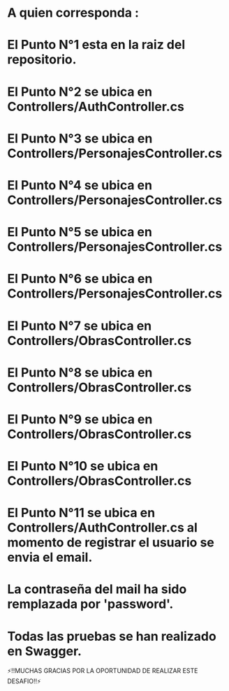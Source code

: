 ﻿# A quien corresponda :

# El Punto N°1 esta en la raiz del repositorio.

# El Punto N°2 se ubica en Controllers/AuthController.cs

# El Punto N°3 se ubica en Controllers/PersonajesController.cs

# El Punto N°4 se ubica en Controllers/PersonajesController.cs

# El Punto N°5 se ubica en Controllers/PersonajesController.cs

# El Punto N°6 se ubica en Controllers/PersonajesController.cs

# El Punto N°7 se ubica en Controllers/ObrasController.cs

# El Punto N°8 se ubica en Controllers/ObrasController.cs

# El Punto N°9 se ubica en Controllers/ObrasController.cs

# El Punto N°10 se ubica en Controllers/ObrasController.cs

# El Punto N°11 se ubica en Controllers/AuthController.cs al momento de registrar el usuario se envia el email.
# La contraseña del mail ha sido remplazada por 'password'.

# Todas las pruebas se han realizado en Swagger.

⚡!!MUCHAS GRACIAS POR LA OPORTUNIDAD DE REALIZAR ESTE DESAFIO!!⚡

